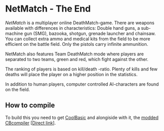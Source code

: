 NetMatch - The End
==================
<em>NetMatch</em> is a multiplayer online DeathMatch-game.
There are weapons available with differences in characteristics: Double hand guns, a sub-machine gun (SMG), bazooka, shotgun, grenade launcher and chainsaw.
You can collect extra ammo and medical kits from the field to be more efficient on the battle field.
Only the pistols carry infinite ammunition.

NetMatch also features Team DeathMatch mode where players are separated to two teams, green and red, which fight against the other.

The ranking of players is based on kill/death -ratio. Plenty of kills and few deaths will place the player on a higher position in the statistics.

In addition to human players, computer controlled AI-characters are found on the field. 

How to compile
--------------
To build this you need to get [CoolBasic](http://www.coolbasic.com) and alongiside with it, the [modded CBcompiler](http://www.coolbasic.com/phpBB3/viewtopic.php?f=9&t=1616) [[Direct link](http://koti.mbnet.fi/cerebro/CBCompiler_safe.zip)].